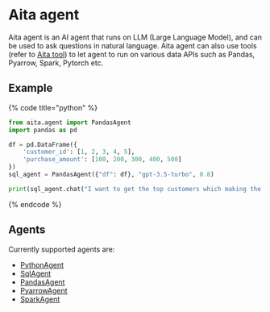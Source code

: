
# Aita agent

Aita agent is an AI agent that runs on LLM (Large Language Model), and can be used to ask questions in natural language.
Aita agent can also use tools (refer to [Aita tool](tools.md)) to let agent to run on various data APIs such as Pandas, Pyarrow, Spark, Pytorch etc.


## Example

{% code title="python" %}
```python
from aita.agent import PandasAgent
import pandas as pd

df = pd.DataFrame({
    'customer_id': [1, 2, 3, 4, 5],
    'purchase_amount': [100, 200, 300, 400, 500]
})
sql_agent = PandasAgent({"df": df}, "gpt-3.5-turbo", 0.8)

print(sql_agent.chat("I want to get the top customers which making the most purchases"))
```
{% endcode %}

## Agents

Currently supported agents are:
- [PythonAgent](python.md)
- [SqlAgent](sql.md)
- [PandasAgent](pandas.md)
- [PyarrowAgent](pyarrow.md)
- [SparkAgent](spark.md)